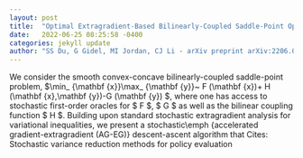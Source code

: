 ```yaml
---
layout: post
title:  "Optimal Extragradient-Based Bilinearly-Coupled Saddle-Point Optimization"
date:   2022-06-25 08:25:58 -0400
categories: jekyll update
author: "SS Du, G Gidel, MI Jordan, CJ Li - arXiv preprint arXiv:2206.08573, 2022"
---
```

We consider the smooth convex-concave bilinearly-coupled saddle-point problem, $\min_ {\mathbf {x}}\max_ {\mathbf {y}}~ F (\mathbf {x})+ H (\mathbf {x},\mathbf {y})-G (\mathbf {y}) $, where one has access to stochastic first-order oracles for $ F $, $ G $ as well as the bilinear coupling function $ H $. Building upon standard stochastic extragradient analysis for variational inequalities, we present a stochastic\emph {accelerated gradient-extragradient (AG-EG)} descent-ascent algorithm that  Cites: Stochastic variance reduction methods for policy evaluation